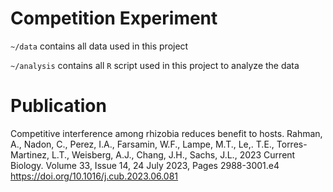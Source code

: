 # Competition Experiment

`~/data` contains all data used in this project

`~/analysis` contains all `R` script used in this project to analyze the data


# Publication 
Competitive interference among rhizobia reduces benefit to hosts. Rahman, A., Nadon, C., Perez, I.A., Farsamin, W.F., Lampe, M.T., Le,. T.E., Torres-Martinez, L.T., Weisberg, A.J., Chang, J.H., Sachs, J.L., 2023 Current Biology. Volume 33, Issue 14, 24 July 2023, Pages 2988-3001.e4 https://doi.org/10.1016/j.cub.2023.06.081
